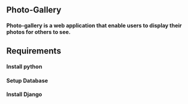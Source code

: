 ## Photo-Gallery
#### Photo-gallery is a web application that enable users to display their photos for others to see.

## Requirements
#### Install python
#### Setup Database
#### Install Django
